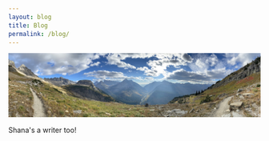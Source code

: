 ```yaml
---
layout: blog
title: Blog
permalink: /blog/
---
```


<img src="/public/glacier-np-pano.jpeg" style="flex:1;" />

Shana's a writer too!
